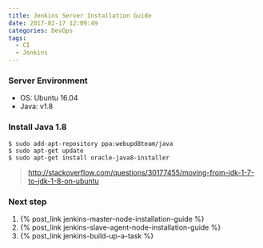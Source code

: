 ```yaml
---
title: Jenkins Server Installation Guide
date: 2017-02-17 12:09:49
categories: DevOps
tags: 
  - CI
  - Jenkins
---
```


### Server Environment

- OS: Ubuntu 16.04
- Java: v1.8 

### Install Java 1.8

    $ sudo add-apt-repository ppa:webupd8team/java 
    $ sudo apt-get update 
    $ sudo apt-get install oracle-java8-installer

> <http://stackoverflow.com/questions/30177455/moving-from-jdk-1-7-to-jdk-1-8-on-ubuntu>


### Next step

1. {% post_link jenkins-master-node-installation-guide %}
2. {% post_link jenkins-slave-agent-node-installation-guide %}
3. {% post_link jenkins-build-up-a-task %}

